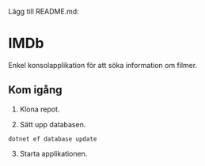Lägg till README.md:
# IMDb

Enkel konsolapplikation för att söka information om filmer.

## Kom igång

1. Klona repot.

2. Sätt upp databasen.

`dotnet ef database update`

3. Starta applikationen.

